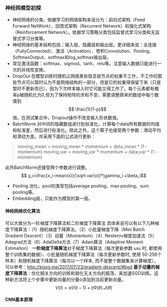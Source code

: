 ### 神经网模型初探
- 神经网络的分类。依据学习的网络架构来说分为：前向式架构（Feed Forward NetWork）、回馈式架构（Recurrent Network）和强化式架构（Reinforcement Network）。依据学习策略分类包括监督式学习分类和无监督式学习分类等。
- 神经网络的基本结构包括：输入层、隐藏层和输出层。更详细来说：全连接（FullyConnected）、激活（Activation）、卷积Convolution、Pooling、SoftmaxOutput、sotfmax和log_softmax输出层。
- 常见激活函数：softmax、sigmod、tanh、relu等。注意输入数据只能进行一次的非线性变换。
- DropOut 在模型训练时随机让网络某些隐含层节点的权重不工作，不工作的那些节点可以暂时认为不是网络结构的一部分，但是它的权重得保留下来（只是暂时不更新而已），因为下次样本输入时它可能又得工作了。每个元素都有概率p被随机化为0,但为了保持矩阵的求和不变，需要调整原来的数组中每个数值到$$ \frac{1}{1-p}$$倍。在测试集合中，Dropout操作不改变输入形状数值。
- BatchNorm 对中间的隐藏数组进行批标准化，计算每个data所有数据的均值和标准差，然后进行标准化。除此之外，这个算子也接受两个参数：滑动平均和滑动方差。并采用下面的公式进行更新：
>moving_mean = moving_mean * momentum + data_mean * (1 - momentum)
moving_var = moving_var * momentum + data_var * (1 - momentum)

此外BatchNorm还接受两个参数进行调整。 $$ y_i=\frac{x_i-mean(x)}{\sqrt var(x)}*\gamma_i +\beta_i$$
- Pooling 池化。pool的类型包括average pooling、max pooling、sum pooling等。
- Embedding层，只能作为模型的第一层。

#### 神经网络优化算法
可以大致分为一阶梯度下降算法和二阶梯度下降算法
具体来说可以有以下几种梯度下降算法：（1）随机梯度下降算法。（2）小批量梯度下降（Mini Batch Gradient Descent）（3）动量（Momentum）（4）Nesterov梯度加速法（5）Adagrad方法（6）AdaDelta方法（7）Adam算法（Adaptive Moment Estimation）
**一阶梯度下降算法**对于梯度下降算法（每次更新参数 ωω 时, 都使用整个训练集的数据）、小批量随机梯度下降算法（每次更新参数时, 使用 50-256个样本）和随机梯度下降算法（每次以一个样本, 而不是整个数据集来计算梯度），可以参考：http://kissg.me/2017/07/23/gradient-descent/#bgd
**基于动量的梯度下降算法**：优化相关方向的训练和弱化无关方向的振荡，来加速SGD训练。这种新方法将上个步骤中更新向量的分量$\alpha$添加到当前更新向量。
$$V(t)=\alpha V(t−1)+η∇(θ).J(θ)$$

#### CNN基本原理



